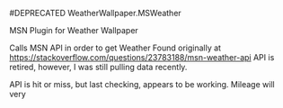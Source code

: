 #DEPRECATED  WeatherWallpaper.MSWeather

MSN Plugin for Weather Wallpaper

Calls  MSN API in order to get Weather
Found originally at https://stackoverflow.com/questions/23783188/msn-weather-api
API is retired, however, I was still pulling data recently.

API is hit or miss, but last checking, appears to be working. Mileage will very
